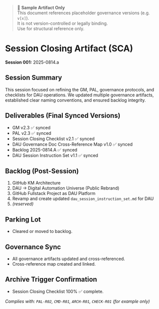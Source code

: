 > 🧪 **Sample Artifact Only**  
> This document references placeholder governance versions (e.g. `v[x]`).  
> It is not version-controlled or legally binding.  
> Use for structural reference only.

# Session Closing Artifact (SCA)
**Session 001:** 2025-0814.a

## Session Summary
This session focused on refining the GM, PAL, governance protocols, and checklists for DAU operations.
We updated multiple governance artifacts, established clear naming conventions, and ensured backlog integrity.

## Deliverables (Final Synced Versions)
- GM v2.3 ✅ synced
- PAL v2.3 ✅ synced
- Session Closing Checklist v2.1 ✅ synced
- DAU Governance Doc Cross-Reference Map v1.0 ✅ synced
- Backlog 2025-0814.A ✅ synced
- DAU Session Instruction Set v1.1 ✅ synced

## Backlog (Post-Session)
1. GitHub KM Architecture
2. DAU → Digital Automation Universe (Public Rebrand)
3. GitHub Fullstack Project as DAU Platform
4. Revamp and create updated `dau_session_instruction_set.md` for DAU
5. *(reserved)*

## Parking Lot
- Cleared or moved to backlog.

## Governance Sync
- All governance artifacts updated and cross-referenced.
- Cross-reference map created and linked.

## Archive Trigger Confirmation
- Session Closing Checklist 100% ✅ complete.


_Complies with: `PAL-R02`, `CMD-R01`, `ARCH-R01`, `CHECK-R01` (for example only)_
